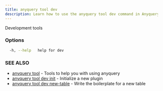 ```yaml
---
title: anyquery tool dev
description: Learn how to use the anyquery tool dev command in Anyquery.
---
```


Development tools

### Options

```bash
  -h, --help   help for dev
```

### SEE ALSO

* [anyquery tool](../anyquery_tool)	 - Tools to help you with using anyquery
* [anyquery tool dev init](../anyquery_tool_dev_init)	 - Initialize a new plugin
* [anyquery tool dev new-table](../anyquery_tool_dev_new-table)	 - Write the boilerplate for a new table
